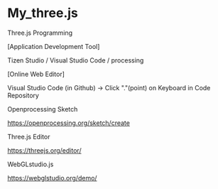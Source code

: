# My_three.js
Three.js Programming

[Application Development Tool]

Tizen Studio / Visual Studio Code / processing

[Online Web Editor]

Visual Studio Code (in Github) -> Click "."(point) on Keyboard in Code Repository

Openprocessing Sketch

https://openprocessing.org/sketch/create

Three.js Editor

https://threejs.org/editor/

WebGLstudio.js

https://webglstudio.org/demo/
